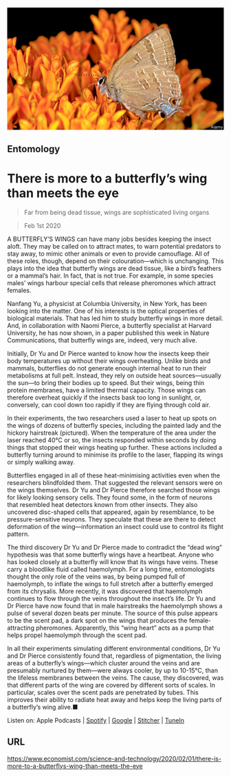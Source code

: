 ![](./images/20200201_STP004_1.jpg)

## Entomology

# There is more to a butterfly’s wing than meets the eye

> Far from being dead tissue, wings are sophisticated living organs

> Feb 1st 2020

A BUTTERFLY’S WINGS can have many jobs besides keeping the insect aloft. They may be called on to attract mates, to warn potential predators to stay away, to mimic other animals or even to provide camouflage. All of these roles, though, depend on their colouration—which is unchanging. This plays into the idea that butterfly wings are dead tissue, like a bird’s feathers or a mammal’s hair. In fact, that is not true. For example, in some species males’ wings harbour special cells that release pheromones which attract females.

Nanfang Yu, a physicist at Columbia University, in New York, has been looking into the matter. One of his interests is the optical properties of biological materials. That has led him to study butterfly wings in more detail. And, in collaboration with Naomi Pierce, a butterfly specialist at Harvard University, he has now shown, in a paper published this week in Nature Communications, that butterfly wings are, indeed, very much alive.

Initially, Dr Yu and Dr Pierce wanted to know how the insects keep their body temperatures up without their wings overheating. Unlike birds and mammals, butterflies do not generate enough internal heat to run their metabolisms at full pelt. Instead, they rely on outside heat sources—usually the sun—to bring their bodies up to speed. But their wings, being thin protein membranes, have a limited thermal capacity. Those wings can therefore overheat quickly if the insects bask too long in sunlight, or, conversely, can cool down too rapidly if they are flying through cold air.

In their experiments, the two researchers used a laser to heat up spots on the wings of dozens of butterfly species, including the painted lady and the hickory hairstreak (pictured). When the temperature of the area under the laser reached 40°C or so, the insects responded within seconds by doing things that stopped their wings heating up further. These actions included a butterfly turning around to minimise its profile to the laser, flapping its wings or simply walking away.

Butterflies engaged in all of these heat-minimising activities even when the researchers blindfolded them. That suggested the relevant sensors were on the wings themselves. Dr Yu and Dr Pierce therefore searched those wings for likely looking sensory cells. They found some, in the form of neurons that resembled heat detectors known from other insects. They also uncovered disc-shaped cells that appeared, again by resemblance, to be pressure-sensitive neurons. They speculate that these are there to detect deformation of the wing—information an insect could use to control its flight pattern.

The third discovery Dr Yu and Dr Pierce made to contradict the “dead wing” hypothesis was that some butterfly wings have a heartbeat. Anyone who has looked closely at a butterfly will know that its wings have veins. These carry a bloodlike fluid called haemolymph. For a long time, entomologists thought the only role of the veins was, by being pumped full of haemolymph, to inflate the wings to full stretch after a butterfly emerged from its chrysalis. More recently, it was discovered that haemolymph continues to flow through the veins throughout the insect’s life. Dr Yu and Dr Pierce have now found that in male hairstreaks the haemolymph shows a pulse of several dozen beats per minute. The source of this pulse appears to be the scent pad, a dark spot on the wings that produces the female-attracting pheromones. Apparently, this “wing heart” acts as a pump that helps propel haemolymph through the scent pad.

In all their experiments simulating different environmental conditions, Dr Yu and Dr Pierce consistently found that, regardless of pigmentation, the living areas of a butterfly’s wings—which cluster around the veins and are presumably nurtured by them—were always cooler, by up to 10-15°C, than the lifeless membranes between the veins. The cause, they discovered, was that different parts of the wing are covered by different sorts of scales. In particular, scales over the scent pads are penetrated by tubes. This improves their ability to radiate heat away and helps keep the living parts of a butterfly’s wing alive.■



Listen on: Apple Podcasts | [Spotify](https://www.economist.com/https://open.spotify.com/show/0BCUrdrOb3tvfIwazeLBUH) | [Google](https://www.economist.com/https://www.google.com/podcasts?feed=aHR0cHM6Ly9yc3MuYWNhc3QuY29tL3RoZWVjb25vbWlzdGJhYmJhZ2U) | [Stitcher](https://www.economist.com/http://www.stitcher.com/s?fid=142124&refid=stpr) | [TuneIn](https://www.economist.com/https://tunein.com/podcasts/News--Politics-Podcasts/The-Economist-Babbage-p401958/)

## URL

https://www.economist.com/science-and-technology/2020/02/01/there-is-more-to-a-butterflys-wing-than-meets-the-eye
